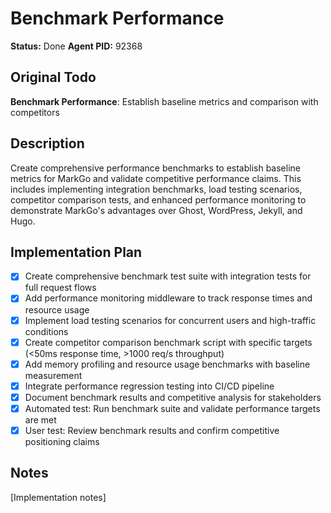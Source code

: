 # Benchmark Performance
**Status:** Done
**Agent PID:** 92368

## Original Todo
**Benchmark Performance**: Establish baseline metrics and comparison with competitors

## Description
Create comprehensive performance benchmarks to establish baseline metrics for MarkGo and validate competitive performance claims. This includes implementing integration benchmarks, load testing scenarios, competitor comparison tests, and enhanced performance monitoring to demonstrate MarkGo's advantages over Ghost, WordPress, Jekyll, and Hugo.

## Implementation Plan
- [x] Create comprehensive benchmark test suite with integration tests for full request flows
- [x] Add performance monitoring middleware to track response times and resource usage
- [x] Implement load testing scenarios for concurrent users and high-traffic conditions  
- [x] Create competitor comparison benchmark script with specific targets (<50ms response time, >1000 req/s throughput)
- [x] Add memory profiling and resource usage benchmarks with baseline measurement
- [x] Integrate performance regression testing into CI/CD pipeline
- [x] Document benchmark results and competitive analysis for stakeholders
- [x] Automated test: Run benchmark suite and validate performance targets are met
- [x] User test: Review benchmark results and confirm competitive positioning claims

## Notes
[Implementation notes]